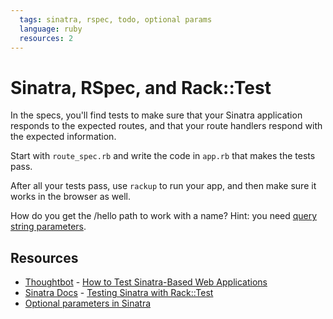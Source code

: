```yaml
---
  tags: sinatra, rspec, todo, optional params
  language: ruby
  resources: 2
---
```


# Sinatra, RSpec, and Rack::Test

In the specs, you'll find tests to make sure that your Sinatra application responds to the expected routes, and that your route handlers respond with the expected information.

Start with `route_spec.rb` and write the code in `app.rb` that makes the tests pass.

After all your tests pass, use `rackup` to run your app, and then make sure it works in the browser as well.

How do you get the /hello path to work with a name? Hint: you need [query string parameters](http://en.wikipedia.org/wiki/Query_string).

## Resources
* [Thoughtbot](http://robots.thoughtbot.com/) - [How to Test Sinatra-Based Web Applications](http://robots.thoughtbot.com/how-to-test-sinatra-based-web-services)
* [Sinatra Docs](http://www.sinatrarb.com/) - [Testing Sinatra with Rack::Test](http://www.sinatrarb.com/testing.html)
* [Optional parameters in Sinatra](http://stackoverflow.com/questions/21847105/several-optional-parameters-in-sinatra-route)
